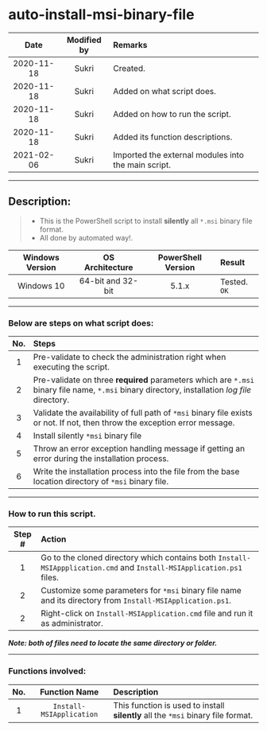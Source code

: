 # auto-install-msi-binary-file
Date | Modified by | Remarks
:----: | :----: | :----
2020-11-18 | Sukri | Created.
2020-11-18 | Sukri | Added on what script does.
2020-11-18 | Sukri | Added on how to run the script.
2020-11-18 | Sukri | Added its function descriptions.
2021-02-06 | Sukri | Imported the external modules into the main script.

---

## Description:
> * This is the PowerShell script to install **silently** all `*.msi` binary file format.
> * All done by automated way!.

Windows Version | OS Architecture | PowerShell Version | Result
:----: | :----: | :----: | :----
Windows 10 | 64-bit and 32-bit | 5.1.x | Tested. `OK`

---

### Below are steps on what script does:

No. | Steps
:----: | :----
1 | Pre-validate to check the administration right when executing the script.
2 | Pre-validate on three **required** parameters which are `*.msi` binary file name, `*.msi` binary directory, installation _log file_ directory.
3 | Validate the availability of full path of `*msi` binary file exists or not. If not, then throw the exception error message.
4 | Install silently `*msi` binary file 
5 | Throw an error exception handling message if getting an error during the installation process.
6 | Write the installation process into the file from the base location directory of `*msi` binary file.  
---  

### How to run this script.

Step # | Action
:----: | :---
1 | Go to the cloned directory which contains both `Install-MSIAppplication.cmd` and `Install-MSIApplication.ps1` files.
2 | Customize some parameters for `*msi` binary file name and its directory from `Install-MSIApplication.ps1`.
2 | Right-click on `Install-MSIApplication.cmd` file and run it as administrator.

**_Note: both of files need to locate the same directory or folder._**

---

### Functions involved:

No. | Function Name | Description
:----: | :----: | :----
1 | `Install-MSIApplication` | This function is used to install **silently** all the `*msi` binary file format.